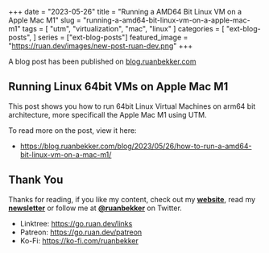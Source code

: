 +++
date = "2023-05-26"
title = "Running a AMD64 Bit Linux VM on a Apple Mac M1"
slug = "running-a-amd64-bit-linux-vm-on-a-apple-mac-m1"
tags = [
    "utm",
    "virtualization",
    "mac",
    "linux"
]
categories = [
    "ext-blog-posts",
]
series = ["ext-blog-posts"]
featured_image = "https://ruan.dev/images/new-post-ruan-dev.png"
+++

A blog post has been published on [blog.ruanbekker.com](https://blog.ruanbekker.com/blog/2023/05/26/how-to-run-a-amd64-bit-linux-vm-on-a-mac-m1/)

## Running Linux 64bit VMs on Apple Mac M1

This post shows you how to run 64bit Linux Virtual Machines on arm64 bit architecture, more specificall the Apple Mac M1 using UTM.

To read more on the post, view it here:

- https://blog.ruanbekker.com/blog/2023/05/26/how-to-run-a-amd64-bit-linux-vm-on-a-mac-m1/

## Thank You

Thanks for reading, if you like my content, check out my **[website](https://ruan.dev)**, read my **[newsletter](http://digests.ruanbekker.com/?via=ruan-dot-dev-blog)** or follow me at **[@ruanbekker](https://twitter.com/ruanbekker)** on Twitter.

- Linktree: https://go.ruan.dev/links
- Patreon: https://go.ruan.dev/patreon
- Ko-Fi: https://ko-fi.com/ruanbekker
